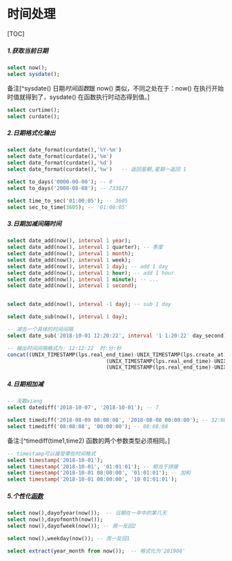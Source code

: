 # 时间处理

[TOC]



#####  1.获取当前日期

```sql
select now();
select sysdate();
```

备注[^sysdate() 日期*时间函数*跟 now() 类似，不同之处在于：now() 在执行开始时值就得到了，sysdate() 在函数执行时动态得到值。]

```sql
select curtime();
select curdate();
```

##### 2.日期格式化输出

```sql
select date_format(curdate(),'%Y-%m') 
select date_format(curdate(),'%m') 
select date_format(curdate(),'%d') 
select date_format(curdate(),'%w')   -- 返回星期,星期一返回 1
```

```sql
select to_days('0000-00-00'); -- 0
select to_days('2008-08-08'); -- 733627

select time_to_sec('01:00:05'); -- 3605
select sec_to_time(3605); -- '01:00:05'
```

##### 3.日期加减间隔时间

```sql
select date_add(now(), interval 1 year);
select date_add(now(), interval 1 quarter); -- 季度
select date_add(now(), interval 1 month);
select date_add(now(), interval 1 week);
select date_add(now(), interval 1 day); -- add 1 day
select date_add(now(), interval 1 hour); -- add 1 hour
select date_add(now(), interval 1 minute); -- ...
select date_add(now(), interval 1 second);


select date_add(now(), interval -1 day); -- sub 1 day
```

```sql
select date_sub(now(), interval 1 day);
```

```sql
-- 减去一个具体的时间间隔
select date_sub('2018-10-01 12:20:22', interval '1 1:20:22' day_second)
```

```sql
-- 输出时间间隔格式为: 12:12:22  时:分:秒
concat((UNIX_TIMESTAMP(lps.real_end_time)-UNIX_TIMESTAMP(lps.create_at)) div 3600, ':',
                                (UNIX_TIMESTAMP(lps.real_end_time)-UNIX_TIMESTAMP(lps.create_at)) mod 3600 div 60,':',
                                (UNIX_TIMESTAMP(lps.real_end_time)-UNIX_TIMESTAMP(lps.create_at)) mod 3600 mod 60) 已通知时长
```

##### 4.日期相加减

```sql
-- 天数xiang
select datediff('2018-10-07', '2018-10-01'); -- 7
```

```sql
select timediff('2018-08-09 08:08:08', '2018-08-08 00:00:00'); -- 32:08:08
select timediff('08:08:08', '00:00:00'); -- 08:08:08
```

备注:[^timediff(time1,time2) 函数的两个参数类型必须相同。]

```sql
-- timestamp可以接受哪些时间格式
select timestamp('2018-10-01'); 
select timestamp('2018-10-01', '01:01:01'); -- 相当于拼接
select timestamp('2018-10-01 08:00:00', '01:01:01'); -- 加和
select timestamp('2018-10-01 08:00:00', '10 01:01:01'); 
```

##### 5.个性化<u>函数</u>

```sql
select now(),dayofyear(now());  -- 日期在一年中的第几天
select now(),dayofmonth(now());
select now(),dayofweek(now()); -- 周一反回2

select now(),weekday(now()); -- 周一反回1
```

```sql
select extract(year_month from now());  -- 格式化为'201908'
```

